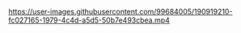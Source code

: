 


https://user-images.githubusercontent.com/99684005/190919210-fc027165-1979-4c4d-a5d5-50b7e493cbea.mp4

